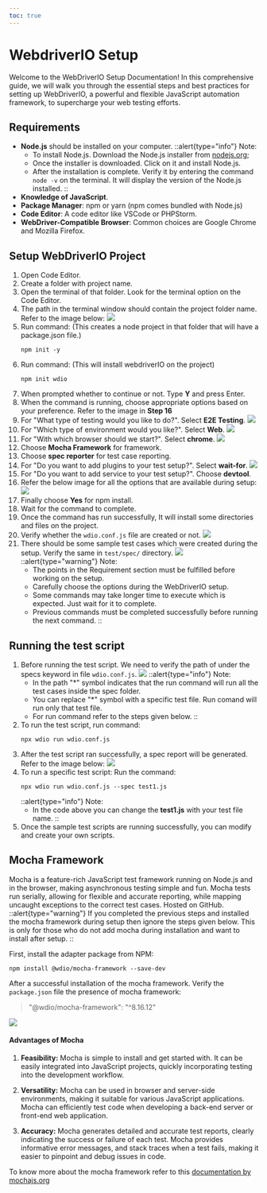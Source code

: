 ```yaml
---
toc: true
---
```


# WebdriverIO Setup
Welcome to the WebDriverIO Setup Documentation! In this comprehensive guide, we will walk you through the essential steps and best practices for setting up WebDriverIO, a powerful and flexible JavaScript automation framework, to supercharge your web testing efforts.

## Requirements

- **Node.js** should be installed on your computer.
    ::alert{type="info"}
    Note:
    - To install Node.js. Download the Node.js installer from [nodejs.org](https://nodejs.org/en/download);
    - Once the installer is downloaded. Click on it and install Node.js.
    - After the installation is complete. Verify it by entering the command `node -v` on the terminal. It will display the version of the Node.js installed.
    ::
- **Knowledge of JavaScript**.
- **Package Manager**: npm or yarn (npm comes bundled with Node.js)
- **Code Editor**: A code editor like VSCode or PHPStorm.
- **WebDriver-Compatible Browser**: Common choices are Google Chrome and Mozilla Firefox.
 
## Setup WebDriverIO Project

1. Open Code Editor.
2. Create a folder with project name.
3. Open the terminal of that folder. Look for the terminal option on the Code Editor.
4. The path in the terminal window should contain the project folder name. Refer to the image below:
    <img src="/images/webdriverio/project_file.png">
5. Run command: (This creates a node project in that folder that will have a package.json file.)
    ```shell
    npm init -y
    ```
6. Run command: (This will install webdriverIO on the project)
    ```shell
   npm init wdio
   ```
7. When prompted whether to continue or not. Type **Y** and press Enter.
8. When the command is running, choose appropriate options based on your preference. Refer to the image in **Step 16**
9. For "What type of testing would you like to do?". Select **E2E Testing**.
    <img src="/images/webdriverio/testing_type.png">
10. For "Which type of environment would you like?". Select **Web**.
    <img src="/images/webdriverio/test_env.png">
11. For "With which browser should we start?". Select **chrome**.
    <img src="/images/webdriverio/browser.png">
12. Choose **Mocha Framework** for framework.
13. Choose **spec reporter**  for test case reporting.
14. For "Do you want to add plugins to your test setup?". Select **wait-for**.
    <img src="/images/webdriverio/plugin.png">
15. For "Do you want to add service to your test setup?". Choose **devtool**.
16. Refer the below image for all the options that are available during setup:
    <img src="https://www.devstringx.com/wp-content/uploads/2022/12/image005-1024x588.png">
17. Finally choose **Yes** for npm install.
17. Wait for the command to complete.
18. Once the command has run successfully, It will install some directories and files on the project.
19. Verify whether the `wdio.conf.js` file are created or not.
    <img src="/images/webdriverio/wdio_config_image.png">
20. There should be some sample test cases which were created during the setup. Verify the same in `test/spec/` directory.
    <img src="/images/webdriverio/example.png">
::alert{type="warning"}
Note:
    - The points in the Requirement section must be fulfilled before working on the setup.
    - Carefully choose the options during the WebDriverIO setup.
    - Some commands may take longer time to execute which is expected. Just wait for it to complete. 
    - Previous commands must be completed successfully before running the next command.
::

## Running the test script

1. Before running the test script. We need to verify the path of under the specs keyword in file `wdio.conf.js`.
    <img src="/images/webdriverio/spec_file_path.png">
    ::alert{type="info"}
    Note:
    - In the path "*" symbol indicates that the run command will run all the test cases inside the spec folder.
    - You can replace "*" symbol with a specific test file. Run comand will run only that test file.
    - For run command refer to the steps given below.
    ::
2. To run the test script, run command:
    ```shell
    npx wdio run wdio.conf.js
    ```
3. After the test script ran successfully, a spec report will be generated. Refer to the image below:
    <img src="/images/webdriverio/report.png">
3. To run a specific test script: Run the command:
    ```shell
    npx wdio run wdio.conf.js --spec test1.js
    ```
    ::alert{type="info"}
    Note:
    - In the code above you can change the **test1.js** with your test file name.
    ::
4. Once the sample test scripts are running successfully, you can modify and create your own scripts.

## Mocha Framework
Mocha is a feature-rich JavaScript test framework running on Node.js and in the browser, making asynchronous testing simple and fun. Mocha tests run serially, allowing for flexible and accurate reporting, while mapping uncaught exceptions to the correct test cases. Hosted on GitHub.
::alert{type="warning"}
If you completed the previous steps and installed the mocha framework during setup then ignore the steps given below. This is only for those who do not add mocha during installation and want to install after setup.
::

First, install the adapter package from NPM:
```shell
npm install @wdio/mocha-framework --save-dev
```

After a successful installation of the mocha framework. Verify the `package.json` file the presence of mocha framework:
> "@wdio/mocha-framework": "^8.16.12"

![](https://ibb.co/BjdGK4w)

#### Advantages of Mocha
1. **Feasibility:** Mocha is simple to install and get started with. It can be easily integrated into JavaScript projects, quickly incorporating testing into the development workflow.

2. **Versatility:** Mocha can be used in browser and server-side environments, making it suitable for various JavaScript applications. Mocha can efficiently test code when developing a back-end server or front-end web application.

3. **Accuracy:** Mocha generates detailed and accurate test reports, clearly indicating the success or failure of each test. Mocha provides informative error messages, and stack traces when a test fails, making it easier to pinpoint and debug issues in code.

To know more about the mocha framework refer to this [documentation by mochajs.org](https://mochajs.org/)
